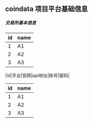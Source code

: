 ## coindata 项目平台基础信息

##### 交易所基本信息

|id|name|
|:-|:-|
|1|A1|
|2|A2|
|3|A3|


|id|平台|官网|api地址|账号|密码|

|id|name|
|:-|:-|
|1|A1|
|2|A2|
|3|A3|
